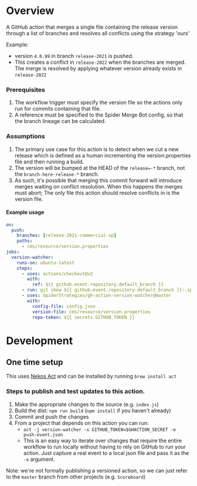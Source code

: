 # Overview
A GitHub action that merges a single file containing the release version 
through a list of branches and resolves all conflicts using the strategy 'ours'

Example: 
- version `4.0.99` in branch `release-2021` is pushed.
- This creates a conflict in `release-2022` when the branches are merged.  The merge is resolved by applying whatever version already exists in `release-2022`

### Prerequisites
1. The workflow trigger must specify the version file so the actions only run for commits containing that file.
2. A reference must be specified to the Spider Merge Bot config, so that the branch lineage can be calculated.

### Assumptions
1. The primary use case for this action is to detect when we cut a new release which is defined as a human incrementing the version.properties file and then running a build.
2. The version will be bumped at the HEAD of the `release=-*` branch, not the `branch-here-release-*` branch.
3. As such, it's possible that merging this commit forward will introduce merges waiting on conflict resolution.  When this happens the merges must abort; The only file this action should resolve conflicts in is the version file.

#### Example usage
```yaml
on:
  push:
    branches: [release-2021-commercial-sp]
    paths:
      - cms/resource/version.properties
jobs:
  version-watcher:
    runs-on: ubuntu-latest
    steps:
      - uses: actions/checkout@v2
        with:
          ref: ${{ github.event.repository.default_branch }}
      - run: git show ${{ github.event.repository.default_branch }}:.spider-merge-bot-config.json > config.json
      - uses: SpiderStrategies/gh-action-version-watcher@master
        with:
          config-file: config.json
          version-file: cms/resource/version.properties
          repo-token: ${{ secrets.GITHUB_TOKEN }}
```

# Development

## One time setup

This uses [Nekos Act](https://github.com/nektos/act) and can be installed by running `brew install act`

### Steps to publish and test updates to this action.

1. Make the appropriate changes to the source (e.g. `index.js`)
2. Build the dist: `npm run build` (`npm install` if you haven't already)
3. Commit and push the changes
4. From a project that depends on this action you can run:
   - `act -j version-watcher -s GITHUB_TOKEN=$GHACTION_SECRET -e push-event.json`
   - This is an easy way to iterate over changes that require the entire workflow to run locally without having to rely on GitHub to run your action.  Just capture a real event to a local json file and pass it as the `-e` argument.

Note: we're not formally publishing a versioned action, so we can just refer to the `master` branch from other projects (e.g. `Scoreboard`)